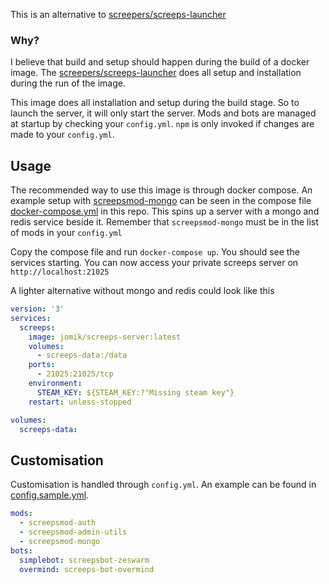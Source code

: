 This is an alternative to [screepers/screeps-launcher]

### Why?
I believe that build and setup should happen during the build of a docker image.
The [screepers/screeps-launcher] does all setup and installation during the run of the image.

This image does all installation and setup during the build stage.
So to launch the server, it will only start the server.
Mods and bots are managed at startup by checking your `config.yml`.
`npm` is only invoked if changes are made to your `config.yml`.

## Usage

The recommended way to use this image is through docker compose.
An example setup with [screepsmod-mongo] can be seen in the compose file [docker-compose.yml](docker-compose.yml) in this repo.
This spins up a server with a mongo and redis service beside it.
Remember that `screepsmod-mongo` must be in the list of mods in your `config.yml`

Copy the compose file and run `docker-compose up`. You should see the services starting.
You can now access your private screeps server on `http://localhost:21025`

A lighter alternative without mongo and redis could look like this
```yml
version: '3'
services:
  screeps:
    image: jomik/screeps-server:latest
    volumes:
      - screeps-data:/data
    ports:
      - 21025:21025/tcp
    environment:
      STEAM_KEY: ${STEAM_KEY:?"Missing steam key"}
    restart: unless-stopped

volumes:
  screeps-data:

```

## Customisation

Customisation is handled through `config.yml`. An example can be found in [config.sample.yml](config.sample.yml).
```yml
mods:
  - screepsmod-auth
  - screepsmod-admin-utils
  - screepsmod-mongo
bots:
  simplebot: screepsbot-zeswarm
  overmind: screeps-bot-overmind
```


[screepers/screeps-launcher]: https://github.com/screepers/screeps-launcher
[screepsmod-auth]:(https://github.com/ScreepsMods/screepsmod-auth)
[screepsmod-admin-utils]:(https://github.com/ScreepsMods/screepsmod-admin-utils)
[screepsmod-mongo]:(https://github.com/ScreepsMods/screepsmod-mongo)